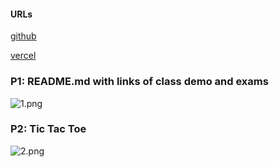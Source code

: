 #### URLs

[github](https://github.com/silver0416/1102-1A-web-408631538)

[vercel](https://1102-1-a-web-408631538.vercel.app)

### P1: README.md with links of class demo and exams

![1.png](https://dl.bap5.cc/網頁程式設計/w09/1.png)


### P2: Tic Tac Toe

![2.png](https://dl.bap5.cc/網頁程式設計/w09/2.png)
